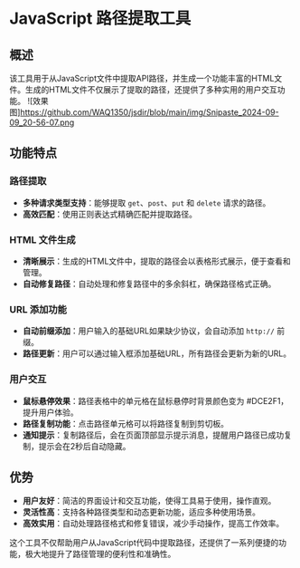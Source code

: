# JavaScript 路径提取工具

## 概述

该工具用于从JavaScript文件中提取API路径，并生成一个功能丰富的HTML文件。生成的HTML文件不仅展示了提取的路径，还提供了多种实用的用户交互功能。
![效果图]https://github.com/WAQ1350/jsdir/blob/main/img/Snipaste_2024-09-09_20-56-07.png

## 功能特点

### 路径提取

- **多种请求类型支持**：能够提取 `get`、`post`、`put` 和 `delete` 请求的路径。
- **高效匹配**：使用正则表达式精确匹配并提取路径。

### HTML 文件生成

- **清晰展示**：生成的HTML文件中，提取的路径会以表格形式展示，便于查看和管理。
- **自动修复路径**：自动处理和修复路径中的多余斜杠，确保路径格式正确。

### URL 添加功能

- **自动前缀添加**：用户输入的基础URL如果缺少协议，会自动添加 `http://` 前缀。
- **路径更新**：用户可以通过输入框添加基础URL，所有路径会更新为新的URL。

### 用户交互

- **鼠标悬停效果**：路径表格中的单元格在鼠标悬停时背景颜色变为 #DCE2F1，提升用户体验。
- **路径复制功能**：点击路径单元格可以将路径复制到剪切板。
- **通知提示**：复制路径后，会在页面顶部显示提示消息，提醒用户路径已成功复制，提示会在2秒后自动隐藏。



## 优势

- **用户友好**：简洁的界面设计和交互功能，使得工具易于使用，操作直观。
- **灵活性高**：支持各种路径类型和动态更新功能，适应多种使用场景。
- **高效实用**：自动处理路径格式和修复错误，减少手动操作，提高工作效率。

这个工具不仅帮助用户从JavaScript代码中提取路径，还提供了一系列便捷的功能，极大地提升了路径管理的便利性和准确性。

